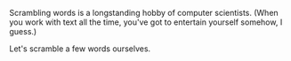 Scrambling words is a longstanding hobby of computer scientists. (When you work with text all the time, you've got to entertain yourself somehow, I guess.)

Let's scramble a few words ourselves.